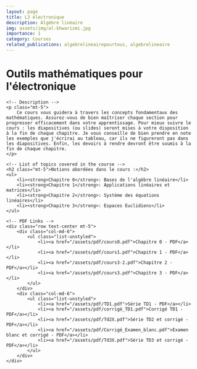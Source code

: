 ```yaml
---
layout: page
title: L3 électronique
description: Algèbre linéaire
img: assets/img/al-khwarizmi.jpg
importance: 1
category: Courses
related_publications: algebrelineairepourtous, algebrelineaire
---
```


<div class="container mt-5 bg-light-blue">
    <!-- Course Title -->
    <h1 class="text-center bg-dark-blue p-3">Outils mathématiques pour l'électronique</h1>

    <!-- Description -->
    <p class="mt-5">
        Ce cours vous guidera à travers les concepts fondamentaux des mathématiques. Assurez-vous de bien maîtriser chaque section pour progresser efficacement dans votre apprentissage. Pour mieux suivre le cours : les diapositives (ou slides) seront mises à votre disposition à la fin de chaque chapitre. Je vous conseille de bien prendre en note les exemples que j'écrirai au tableau, car ils ne figureront pas dans les diapositives. Enfin, les devoirs à rendre devront être soumis à la fin de chaque chapitre.
    </p>

    <!-- List of topics covered in the course -->
    <h2 class="mt-5">Notions abordées dans le cours :</h2>
    <ul>
        <li><strong>Chapitre 0</strong>: Bases de l'algèbre linéaire</li>
        <li><strong>Chapitre 1</strong>: Applications linéaires et matrices</li>
        <li><strong>Chapitre 2</strong>: Système des équations linéaires</li>
        <li><strong>Chapitre 3</strong>: Espaces Euclidiens</li>
    </ul>

    <!-- PDF Links -->
    <div class="row text-center mt-5">
        <div class="col-md-6">
            <ul class="list-unstyled">
                <li><a href="/assets/pdf/cours0.pdf">Chapitre 0 - PDF</a></li>
                <li><a href="/assets/pdf/cours1.pdf">Chapitre 1 - PDF</a></li>
                <li><a href="/assets/pdf/cours3-2.pdf">Chapitre 2 - PDF</a></li>
                <li><a href="/assets/pdf/cours3.pdf">Chapitre 3 - PDF</a></li>
            </ul>
        </div>
        <div class="col-md-6">
            <ul class="list-unstyled">
                <li><a href="/assets/pdf/TD1.pdf">Série TD1 - PDF</a></li>
                <li><a href="/assets/pdf/corrigé_TD1.pdf">Corrigé TD1 - PDF</a></li>
                <li><a href="/assets/pdf/Td2X.pdf">Série TD2 et corrigé - PDF</a></li>
                <li><a href="/assets/pdf/Corrigé_Examen_blanc.pdf">Examen blanc et corrigé - PDF</a></li>
                <li><a href="/assets/pdf/Td3X.pdf">Série TD3 et corrigé - PDF</a></li>
            </ul>
        </div>
    </div>
</div>


